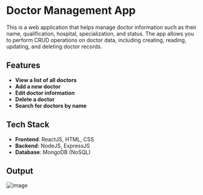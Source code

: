 # Doctor Management App

This is a web application that helps manage doctor information such as their name, qualification, hospital, specialization, and status. The app allows you to perform CRUD operations on doctor data, including creating, reading, updating, and deleting doctor records.

## Features

- **View a list of all doctors**  
- **Add a new doctor**  
- **Edit doctor information**  
- **Delete a doctor**  
- **Search for doctors by name**  

## Tech Stack

- **Frontend**: ReactJS, HTML, CSS
- **Backend**: NodeJS, ExpressJS
- **Database**: MongoDB (NoSQL)

## Output

![image](https://github.com/user-attachments/assets/bb6a2e43-49c5-4290-91d3-7ae5e4954f91)


